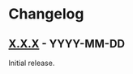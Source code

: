 # Changelog

## [X.X.X] - YYYY-MM-DD

Initial release.

[X.X.X]: https://github.com/dborisov/ansible-role-%%role_name%%/releases/tag/X.X.X

